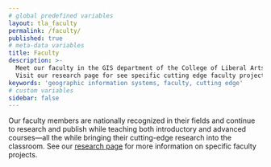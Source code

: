 ```yaml
---
# global predefined variables
layout: tla_faculty
permalink: /faculty/
published: true
# meta-data variables
title: Faculty
description: >- 
  Meet our faculty in the GIS department of the College of Liberal Arts at Temple University. 
  Visit our research page for see specific cutting edge faculty projects.
keywords: 'geographic information systems, faculty, cutting edge'
# custom variables
sidebar: false
---
```

Our faculty members are nationally recognized in their fields and continue to research and publish while teaching both introductory and advanced courses—all the while bringing their cutting-edge research into the classroom. See our [research page](https://develop.cla.temple.edu/geography-and-urban-studies/research/) for more information on specific faculty projects.
